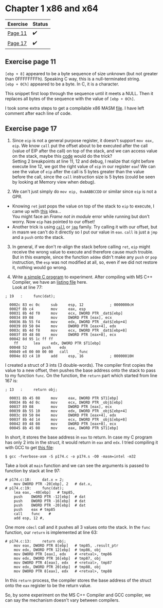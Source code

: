 # Chapter 1 x86 and x64

| Exercise | Status | 
| --- | --- |
| [Page 11](#exercise-page-11) | :heavy_check_mark: |
| [Page 17](#exercise-page-17) | :heavy_check_mark: |

## Exercise page 11

`[ebp + 8]` appeared to be a byte sequence of size unknown (but not greater than 0FFFFFFFFh). Speaking C way, this is a null-terminated string.  
`[ebp + 0Ch]` appeared to be a byte. In C, it is a character.

This snippet first loop through the sequence until it meets a NULL. Then it replaces all bytes of the sequence with the value of `[ebp + 0Ch]`.

I took some extra steps to get a compilable x86 MASM [file](p11.asm). I have left comment after each line of code.

## Exercise page 17  
1. Since `eip` is not a general purpose register, it doesn't support `mov eax, eip`.
We know `call` put the offset about to be executed after the call (value of EIP after the call) on top of the stack, and we can access value on the stack, maybe this [code](/p171.asm) would do the trick?  
Setting 2 breakpoints at line 11, 12 and debug, I realize that right before execute line 12, we got the right value of `eip` in our register `eax`! We can see the value of `eip` after the call is 5 bytes greater than the value before the call, since the `call` instruction size is 5 bytes (could be seen by looking at Memory view when  debug).  
  
2.  We can't just simply do `mov eip, 0xAABBCCDD` or similar since `eip` is not a GPR.  
- Knowing `ret` just pops the value on top of the stack to `eip` to execute, I came up with [this](p1721.asm) idea...  
You might face an *Frame not in module* error while running but don't worry. Now `eip` has pointed to our offset!
- Another trick is using [`call`](p1723.asm) or [`jmp`](p1722.asm) family. Try calling it with our offset, but in masm we can't do it directly so I put our value in `eax`.
`call` is just a `jmp` and a `push` onto the stack.  

3. In general, if we don't re-align the stack before calling `ret`, `eip` might receive the wrong value to execute and therefore cause much trouble.  
But in this example, since the function `addme` didn't make any `push` or `pop` instruction, the `esp` was not modified at all, so, even if we did not restore it, nothing would go wrong.    

4. Write [a simple C program](p174.c) to experiment. After compiling with MS C++ Compiler, we have an [listing file](p174.cod) here.  
Look at line 77:
```
; 19   :     func(dat);

  0002c	83 ec 0c	 sub	 esp, 12			; 0000000cH
  0002f	8b c4		 mov	 eax, esp
  00031	8b 4d f0	 mov	 ecx, DWORD PTR _dat$[ebp]
  00034	89 08		 mov	 DWORD PTR [eax], ecx
  00036	8b 55 f4	 mov	 edx, DWORD PTR _dat$[ebp+4]
  00039	89 50 04	 mov	 DWORD PTR [eax+4], edx
  0003c	8b 4d f8	 mov	 ecx, DWORD PTR _dat$[ebp+8]
  0003f	89 48 08	 mov	 DWORD PTR [eax+8], ecx
  00042	8d 95 1c ff ff
	ff		 lea	 edx, DWORD PTR $T1[ebp]
  00048	52		 push	 edx
  00049	e8 00 00 00 00	 call	 _func
  0004e	83 c4 10	 add	 esp, 16			; 00000010H
```
I created a struct of 3 ints (3 double-words). The compiler first copies the value to a new offset, then pushes the base address onto the stack to pass to my function `func`. On the function, the `return` part which started from line 167 is:
```
; 13   :     return obj;

  00031	8b 45 08	 mov	 eax, DWORD PTR $T1[ebp]
  00034	8b 4d 0c	 mov	 ecx, DWORD PTR _obj$[ebp]
  00037	89 08		 mov	 DWORD PTR [eax], ecx
  00039	8b 55 10	 mov	 edx, DWORD PTR _obj$[ebp+4]
  0003c	89 50 04	 mov	 DWORD PTR [eax+4], edx
  0003f	8b 4d 14	 mov	 ecx, DWORD PTR _obj$[ebp+8]
  00042	89 48 08	 mov	 DWORD PTR [eax+8], ecx
  00045	8b 45 08	 mov	 eax, DWORD PTR $T1[ebp]
```
In short, it stores the base address in `eax` to return. In case my C program has only 2 ints in the struct, it would return in `eax` and `edx`.
I tried compiling it with GCC to get [this file](p174.s):
```
$ gcc -fverbose-asm -S p174.c -o p174.s -O0 -masm=intel -m32
```
Take a look at `main` function and we can see the arguments is passed to function by stack at line 97:
```
# p174.c:18:     dat.x = 2;
	mov	DWORD PTR -20[ebp], 2	# dat.x,
# p174.c:19:     func(dat);
	lea	eax, -40[ebp]	# tmp85,
	push	DWORD PTR -12[ebp]	# dat
	push	DWORD PTR -16[ebp]	# dat
	push	DWORD PTR -20[ebp]	# dat
	push	eax	# tmp85
	call	func	#
	add	esp, 12	#,
```
One more `cdecl` call and it pushes all 3 values onto the stack. In the `func` function, our `return` is implemented at line 63:
```
# p174.c:13:     return obj;
	mov	eax, DWORD PTR 8[ebp]	# tmp85, .result_ptr
	mov	edx, DWORD PTR 12[ebp]	# tmp86, obj
	mov	DWORD PTR [eax], edx	# <retval>, tmp86
	mov	edx, DWORD PTR 16[ebp]	# tmp87, obj
	mov	DWORD PTR 4[eax], edx	# <retval>, tmp87
	mov	edx, DWORD PTR 20[ebp]	# tmp88, obj
	mov	DWORD PTR 8[eax], edx	# <retval>, tmp88
```
In this `return` process, the compiler stores the base address of the struct onto the `eax` register to be the return value.

So, by some experiment on the MS C++ Compiler and GCC compiler, we can say the mechanism doesn't vary between compilers.